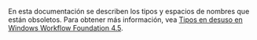 En esta documentación se describen los tipos y espacios de nombres que están obsoletos. Para obtener más información, vea [Tipos en desuso en Windows Workflow Foundation 4.5](https://aka.ms/wfdeprecatedtypes).